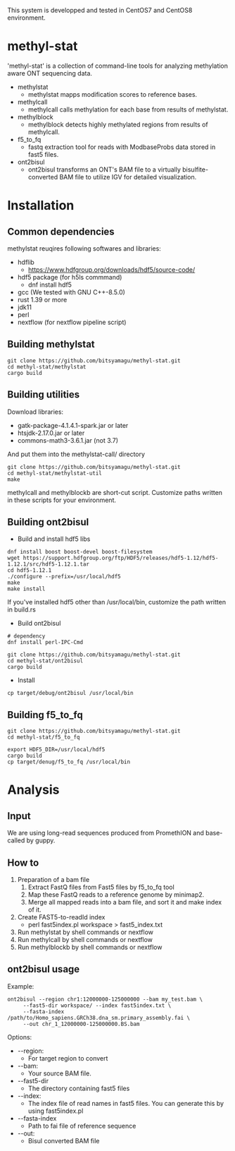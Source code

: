 This system is developped and tested in CentOS7 and CentOS8 environment.

# methyl-stat

'methyl-stat' is a collection of command-line tools for analyzing methylation aware ONT sequencing data.

- methylstat
  - methylstat mapps modification scores to reference bases. 
- methylcall
  - methylcall calls methylation for each base from results of methylstat.
- methylblock
  - methylblock detects highly methylated regions from results of methylcall.
- f5_to_fq
  - fastq extraction tool for reads with ModbaseProbs data stored in fast5 files.
- ont2bisul
  - ont2bisul transforms an ONT's BAM file to a virtually bisulfite-converted BAM file to utilize IGV for detailed visualization.

# Installation
## Common dependencies
methylstat reuqires following softwares and libraries:
- hdflib
   - https://www.hdfgroup.org/downloads/hdf5/source-code/ 
- hdf5 package (for h5ls commmand)
   - dnf install hdf5
- gcc (We tested with GNU C++-8.5.0)
- rust 1.39 or more
- jdk11 
- perl
- nextflow (for nextflow pipeline script)

## Building methylstat
```
git clone https://github.com/bitsyamagu/methyl-stat.git
cd methyl-stat/methylstat
cargo build
```
## Building utilities

Download libraries:
- gatk-package-4.1.4.1-spark.jar or later
- htsjdk-2.17.0.jar or later
- commons-math3-3.6.1.jar (not 3.7)

And put them into the methylstat-call/ directory
```
git clone https://github.com/bitsyamagu/methyl-stat.git
cd methyl-stat/methylstat-util
make
```

methylcall and methylblockb are short-cut script. 
Customize paths written in these scripts for your environment.

## Building ont2bisul
- Build and install hdf5 libs
```
dnf install boost boost-devel boost-filesystem
wget https://support.hdfgroup.org/ftp/HDF5/releases/hdf5-1.12/hdf5-1.12.1/src/hdf5-1.12.1.tar
cd hdf5-1.12.1
./configure --prefix=/usr/local/hdf5
make
make install
```
If you've installed hdf5 other than /usr/local/bin, customize the path written in build.rs
    
- Build ont2bisul
```
# dependency
dnf install perl-IPC-Cmd

git clone https://github.com/bitsyamagu/methyl-stat.git
cd methyl-stat/ont2bisul
cargo build
```
- Install
```
cp target/debug/ont2bisul /usr/local/bin
```
## Building f5_to_fq
```
git clone https://github.com/bitsyamagu/methyl-stat.git
cd methyl-stat/f5_to_fq

export HDF5_DIR=/usr/local/hdf5
cargo build
cp target/denug/f5_to_fq /usr/local/bin
```

# Analysis

## Input
We are using long-read sequences produced from PromethION and base-called by guppy.

## How to
1. Preparation of a bam file
    1. Extract FastQ files from Fast5 files by f5_to_fq tool
    1. Map these FastQ reads to a reference genome by minimap2.
    1. Merge all mapped reads into a bam file, and sort it and make index of it.
1. Create FAST5-to-readId index
   - perl fast5index.pl workspace > fast5_index.txt
1. Run methylstat by shell commands or nextflow
1. Run methylcall by shell commands or nextflow
1. Run methylblockb by shell commands or nextflow

## ont2bisul usage
Example:
```
ont2bisul --region chr1:12000000-125000000 --bam my_test.bam \
     --fast5-dir workspace/ --index fast5index.txt \
     --fasta-index /path/to/Homo_sapiens.GRCh38.dna_sm.primary_assembly.fai \
     --out chr_1_12000000-125000000.BS.bam
```
Options:
- --region:
  - For target region to convert
- --bam:
  - Your source BAM file. 
- --fast5-dir
  - The directory containing fast5 files
- --index:
  - The index file of read names in fast5 files. You can generate this by using fast5index.pl 
- --fasta-index  
  - Path to fai file of reference sequence
- --out:
  -  Bisul converted BAM file
